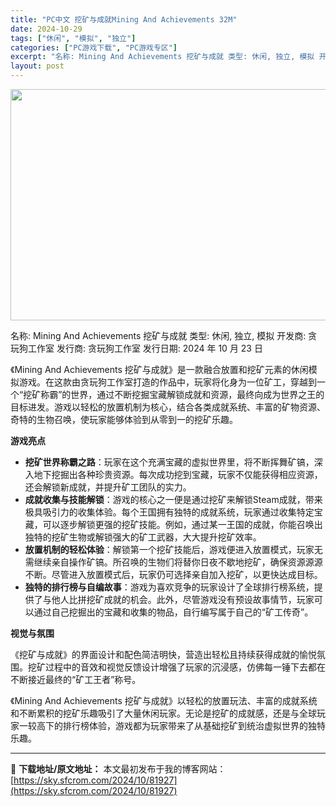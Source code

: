 ```yaml
---
title: "PC中文 挖矿与成就Mining And Achievements 32M"
date: 2024-10-29
tags: ["休闲", "模拟", "独立"]
categories: ["PC游戏下载", "PC游戏专区"]
excerpt: "名称: Mining And Achievements 挖矿与成就 类型: 休闲, 独立, 模拟 开发商: 贪玩狗工作室 发行商: 贪玩狗工作室 发行日期: 2024 年 10 月 23 日 《Mining And Achievements 挖矿与成就》是一款融合放置和挖矿元素的休闲模拟游戏。在这款&hellip;"
layout: post
---
```


<img class="aligncenter size-full wp-image-81928" src="https://sky.sfcrom.com/wp-content/uploads/2024/10/2024102902394742.webp" alt="" width="660" height="370" />

名称: Mining And Achievements 挖矿与成就
类型: 休闲, 独立, 模拟
开发商: 贪玩狗工作室
发行商: 贪玩狗工作室
发行日期: 2024 年 10 月 23 日

《Mining And Achievements 挖矿与成就》是一款融合放置和挖矿元素的休闲模拟游戏。在这款由贪玩狗工作室打造的作品中，玩家将化身为一位矿工，穿越到一个“挖矿称霸”的世界，通过不断挖掘宝藏解锁成就和资源，最终向成为世界之王的目标进发。游戏以轻松的放置机制为核心，结合各类成就系统、丰富的矿物资源、奇特的生物召唤，使玩家能够体验到从零到一的挖矿乐趣。

<strong>游戏亮点</strong>
<ul>
 	<li><strong>挖矿世界称霸之路</strong>：玩家在这个充满宝藏的虚拟世界里，将不断挥舞矿镐，深入地下挖掘出各种珍贵资源。每次成功挖到宝藏，玩家不仅能获得相应资源，还会解锁新成就，并提升矿工团队的实力。</li>
 	<li><strong>成就收集与技能解锁</strong>：游戏的核心之一便是通过挖矿来解锁Steam成就，带来极具吸引力的收集体验。每个王国拥有独特的成就系统，玩家通过收集特定宝藏，可以逐步解锁更强的挖矿技能。例如，通过某一王国的成就，你能召唤出独特的挖矿生物或解锁强大的矿工武器，大大提升挖矿效率。</li>
 	<li><strong>放置机制的轻松体验</strong>：解锁第一个挖矿技能后，游戏便进入放置模式，玩家无需继续亲自操作矿镐。所召唤的生物们将替你日夜不歇地挖矿，确保资源源源不断。尽管进入放置模式后，玩家仍可选择亲自加入挖矿，以更快达成目标。</li>
 	<li><strong>独特的排行榜与自编故事</strong>：游戏为喜欢竞争的玩家设计了全球排行榜系统，提供了与他人比拼挖矿成就的机会。此外，尽管游戏没有预设故事情节，玩家可以通过自己挖掘出的宝藏和收集的物品，自行编写属于自己的“矿工传奇”。</li>
</ul>
<strong>视觉与氛围</strong>

《挖矿与成就》的界面设计和配色简洁明快，营造出轻松且持续获得成就的愉悦氛围。挖矿过程中的音效和视觉反馈设计增强了玩家的沉浸感，仿佛每一锤下去都在不断接近最终的“矿工王者”称号。

《Mining And Achievements 挖矿与成就》以轻松的放置玩法、丰富的成就系统和不断累积的挖矿乐趣吸引了大量休闲玩家。无论是挖矿的成就感，还是与全球玩家一较高下的排行榜体验，游戏都为玩家带来了从基础挖矿到统治虚拟世界的独特乐趣。

---
📖 **下载地址/原文地址：** 本文最初发布于我的博客网站：[https://sky.sfcrom.com/2024/10/81927](https://sky.sfcrom.com/2024/10/81927)
